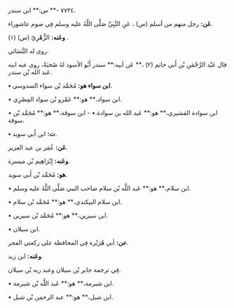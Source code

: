 ٧٧٣٤ -** س:** ابن سندر.

**عَن:** رجل منهم من أسلم (س) ، عَنِ النَّبِيِّ صَلَّى اللَّهُ عليه وسلم فِي صوم عاشوراء.

**وعَنه:** الزُّهْرِيّ (س) (١) .

روى له النَّسَائي.

قال عَبْد الرَّحْمَنِ بْن أَبي حاتم (٢) ،** عَن أبيه:** سندر أَبُو الأسود لهُ صُحبَةٌ، روى عنه ابنه عَبد الله بْن سندر.

**• ابن سواء هو:** مُحَمَّد بْن سواء السدوسي.

• ابن سواد،** هو:** عَمْرو بْن سواد المِصْرِي.

• ابن سوادة القشيري،** هو:** عَبد الله بن سوادة.• - ابن سوقة،** هو:** مُحَمَّد بْن سوقة.

**• ت:** ابن أَبي سويد.

**عَن:** عُمَر بن عبد العزيز.

**وعَنه:** إِبْرَاهِيم بْن ميسرة.

**هو:** مُحَمَّد بْن أَبي سويد.

• ابن سلام،** هو:** عَبد اللَّه بْن سلام صاحب النبي صَلَّى اللَّهُ عليه وسلم.

• ابن سلام البيكندي،** هو:** مُحَمَّد بْن سلام.

• ابن سيرين،** هو:** مُحَمَّد بْن سيرين.

• ابن سيلان.

**عن:** أبي هُرَيْرة فِي المحافظة على ركعتي الفجر.

**وعَنه:** ابن زيد.

فِي ترجمة جابر بْن سيلان وعبد ربه بْن سيلان.

• ابن شبرمة،** هو:** عَبد اللَّه بْن شبرمة.

• ابن شبل،** هو:** عبد الرحمن بْن شبل.